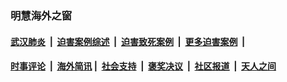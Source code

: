 
### 明慧海外之窗

####  [武汉肺炎](indexes/365.md?t=05110701) &nbsp;|&nbsp;  [迫害案例综述](indexes/328.md?t=05110701) &nbsp;|&nbsp; [迫害致死案例](indexes/277.md?t=05110701)  &nbsp;|&nbsp; [更多迫害案例](indexes/81.md?t=05110701)  &nbsp;|&nbsp; 
####  [时事评论](indexes/19.md?t=05110701) &nbsp;|&nbsp; [海外简讯](indexes/245.md?t=05110701)&nbsp;|&nbsp;  [社会支持](indexes/140.md?t=05110701) &nbsp;|&nbsp; [褒奖决议](indexes/282.md?t=05110701) &nbsp;|&nbsp; [社区报道](indexes/91.md?t=05110701)  &nbsp;|&nbsp; [天人之间](indexes/78.md?t=05110701) 

